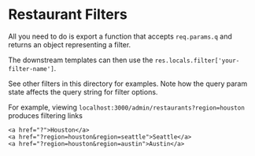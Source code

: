 Restaurant Filters
===

All you need to do is export a function that accepts `req.params.q` and returns an object representing a filter.

The downstream templates can then use the `res.locals.filter['your-filter-name']`.

See other filters in this directory for examples. Note how the query param
state affects the query string for filter options.

For example, viewing `localhost:3000/admin/restaurants?region=houston` produces filtering links

```
<a href="?">Houston</a>
<a href="?region=houston&region=seattle">Seattle</a>
<a href="?region=houston&region=austin">Austin</a>
```
